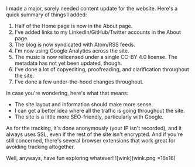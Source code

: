

I made a major, sorely needed content update for the website. Here's a quick
summary of things I added:

1. Half of the Home page is now in the About page.
2. I've added links to my LinkedIn/GitHub/Twitter accounts in the About page.
3. The blog is now syndicated with Atom/RSS feeds.
4. I'm now using Google Analytics across the site.
5. The music is now relicensed under a single CC-BY 4.0 license. The metadata
   has not yet been updated, though.
6. I've done a lot of copyediting, proofreading, and clarification throughout
   the site.
7. I've done a few under-the-hood changes throughout.

In case you're wondering, here's what that means:

- The site layout and information should make more sense.
- I can get a better idea where all the traffic is going throughout the site.
- The site is a little more SEO-friendly, particularly with Google.

As for the tracking, it's done anonymously (your IP isn't recorded), and it
always uses SSL, even if the rest of the site isn't encrypted. And if you're
still concerned, there's several browser extensions that work great for avoiding
tracking altogether.

Well, anyways, have fun exploring whatever! ![wink](wink.png =16x16)
